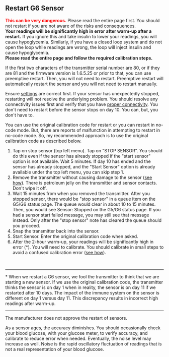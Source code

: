 ## Restart G6 Sensor  
  
**<span style="color:red">This can be very dangerous.</span>**  Please read the entire page first.  You should not restart if you are not aware of the risks and consequences.  
**Your readings will be significantly high in error after warm-up after a restart.**  If you ignore this and take insulin to lower your readings, you will cause hypoglycemia.  Similarly, if you have a closed loop system and do not open the loop while readings are wrong, the loop will inject insulin and cause hypoglycemia.    
**Please read the entire page and follow the required calibration steps.**  
  
If the first two characters of the transmitter serial number are 80, or if they are 81 and the firmware version is 1.6.5.25 or prior to that, you can use preemptive restart.  Then, you will not need to restart.  Preemptive restart will automatically restart the sensor and you will not need to restart manually.  

Ensure [settings](./G6-Recommended-Settings.md) are correct first.   If your sensor has unexpectedly stopped, restarting will not resolve the underlying problem.  You should resolve any connectivity issues first and verify that you have [proper connectivity](./Proper-connectivity.md).  You don't need to restart before the sensor stops on day 10.  You can, but, you don't have to.  

You can use the original calibration code for restart or you can restart in no-code mode.  But, there are reports of malfunction in attempting to restart in no-code mode.  So, my recommended approach is to use the original calibration code as described below.   

 
1. Tap on stop sensor (top left menu). Tap on "STOP SENSOR".  You should do this even if the sensor has already stopped if the "start sensor" option is not available. Wait 5 minutes.  If day 10 has ended and the sensor has already stopped, and the "Start Sensor" option is already available under the top left menu, you can skip step 1.  
2. Remove the transmitter without causing damage to the sensor ([see how](./Remove-transmitter.md)).  There is petroleum jelly on the transmitter and sensor contacts. Don't wipe it off.  
3. Wait 15 minutes from when you removed the transmitter.
After you stopped sensor, there would be "stop sensor" in a queue item on the G5/G6 status page. The queue would clear in about 10 to 15 minutes. Then, you would see Sensor: Stopped on the G5/G6 status page. If you had a sensor start failed message, you may still see that message instead.
Only after the "stop sensor" note has cleared the queue should you proceed.  
4. Snap the transmitter back into the sensor.  
5. Start Sensor.  Enter the original calibration code when asked.      
6. After the 2-hour warm-up, your readings will be significantly high in error (*).  You will need to calibrate.  You should calibrate in small steps to avoid a confused calibration error ([see how](./Calibrate-after-G6Restart.md)).  

<br/>  

----

\*  When we restart a G6 sensor, we fool the transmitter to think that we are starting a new sensor.  If we use the original calibration code, the transmitter thinks the sensor is on day 1 when in reality, the sensor is on day 11 if we restarted after 10 days.  The impact of the immune system on the sensor is different on day 1 versus day 11.  This discrepancy results in incorrect high readings after warm-up.  

----

The manufacturer does not approve the restart of sensors.  

As a sensor ages, the accuracy diminishes. You should occasionally check your blood glucose, with your glucose meter, to verify accuracy, and calibrate to reduce error when needed.
Eventually, the noise level may increase as well. Noise is the rapid oscillatory fluctuation of readings that is not a real representation of your blood glucose.


